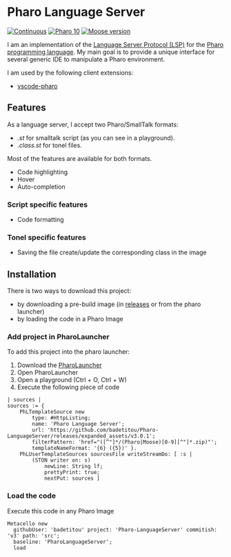 # Pharo Language Server

[![Continuous](https://github.com/badetitou/Pharo-LanguageServer/actions/workflows/continuous.yml/badge.svg)](https://github.com/badetitou/Pharo-LanguageServer/actions/workflows/continuous.yml)
[![Pharo 10](https://img.shields.io/badge/Pharo-10-%23aac9ff.svg)](https://github.com/pharo-project/pharo)
[![Moose version](https://img.shields.io/badge/Moose-10-%23aac9ff.svg)](https://github.com/moosetechnology/Moose)

I am an implementation of the [Language Server Protocol (LSP)](https://microsoft.github.io/language-server-protocol/implementors/servers/) for the [Pharo programming language](https://pharo.org/).
My main goal is to provide a unique interface for several generic IDE to manipulate a Pharo environment.

I am used by the following client extensions:

- [vscode-pharo](https://github.com/badetitou/vscode-pharo)

## Features

As a language server, I accept two Pharo/SmallTalk formats:

- *.st* for smalltalk script (as you can see in a playground).
- *.class.st* for tonel files.

Most of the features are available for both formats.

- Code highlighting
- Hover
- Auto-completion

### Script specific features

- Code formatting

### Tonel specific features

- Saving the file create/update the corresponding class in the image

## Installation

There is two ways to download this project: 

- by downloading a pre-build image (in [releases](https://github.com/badetitou/Pharo-LanguageServer/releases) or from the pharo launcher)
- by loading the code in a Pharo Image

### Add project in PharoLauncher

To add this project into the pharo launcher:

1. Download the [PharoLauncher](https://pharo.org/download)
2. Open PharoLauncher
3. Open a playground (Ctrl + O, Ctrl + W)
4. Execute the following piece of code

```Smalltalk
| sources |
sources := {
    PhLTemplateSource new
        type: #HttpListing;
        name: 'Pharo Language Server';
        url: 'https://github.com/badetitou/Pharo-LanguageServer/releases/expanded_assets/v3.0.1';
        filterPattern: 'href="([^"]*/(Pharo|Moose)[0-9][^"]*.zip)"';
        templateNameFormat: '{6} ({5})' }.
    PhLUserTemplateSources sourcesFile writeStreamDo: [ :s | 
        (STON writer on: s)
            newLine: String lf;
            prettyPrint: true;
            nextPut: sources ]
```

### Load the code

Execute this code in any Pharo Image

```Smalltalk
Metacello new
  githubUser: 'badetitou' project: 'Pharo-LanguageServer' commitish: 'v3' path: 'src';
  baseline: 'PharoLanguageServer';
  load
```

